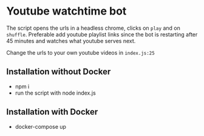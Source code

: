 # Youtube watchtime bot
The script opens the urls in a headless chrome, clicks on `play` and on `shuffle`. Preferable add youtube playlist links since the bot is restarting after 45 minutes and watches what youtube serves next.

Change the urls to your own youtube videos in `index.js:25`


## Installation without Docker
- npm i
- run the script with node index.js

## Installation with Docker
- docker-compose up
